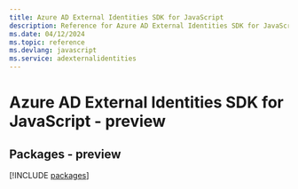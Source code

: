 ```yaml
---
title: Azure AD External Identities SDK for JavaScript
description: Reference for Azure AD External Identities SDK for JavaScript
ms.date: 04/12/2024
ms.topic: reference
ms.devlang: javascript
ms.service: adexternalidentities
---
```

# Azure AD External Identities SDK for JavaScript - preview
## Packages - preview
[!INCLUDE [packages](ad-external-identities-index.md)]